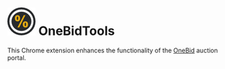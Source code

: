 # ![Icon](./Resources/Icon-64.png) OneBidTools
This Chrome extension enhances the functionality of the [OneBid](https://onebid.pl/) auction portal.
